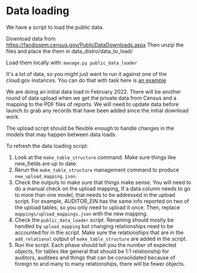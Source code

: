 # Data loading

We have a script to load the public data.

Download data from https://facdissem.census.gov/PublicDataDownloads.aspx
Then unzip the files and place the them in data_distro/data_to_load/

Load them locally with: `manage.py public_data_loader`

It's a lot of data, so you might just want to run it against one of the cloud.gov instances. You can do that with task here is [an example](https://github.com/GSA-TTS/FAC/blob/main/backend/manifests/task-manifest-staging.yaml)


We are doing an initial data load in February 2022. There will be another round of data upload when we get the private data from Census and a mapping to the PDF files of reports. We will need to update data before launch to grab any records that have been added since the initial download work.

The upload script should be flexible enough to handle changes in the models that may happen between data loads.

To refresh the data loading script:
1) Look at the `make_table_structure` command. Make sure things like new_fields are up to date.
2) Rerun the `make_table_structure` management command to produce `new_upload_mapping.json`.
3) Check the outputs to make sure that things make sense. You will need to do a manual check on the upload mapping, If a data column needs to go to more than one model, that needs to be addressed in the upload script. For example, AUDITOR_EIN has the same info reported on two of the upload tables, so you only need to upload it once. Then, replace `mappings/upload_mappings.json` with the new mapping.
4) Check the `public_data_loader` script. Renaming should mostly be handled by `upload_mapping` but changing relationships need to be accounted for in the script. Make sure the relationships that are in the `add_relational` output of `make_table_structure` are added in the script.
5) Run the script. Each phase should tell you the number of expected objects, for tables like general that should be 1:1 relationship for auditors, auditees and things that can be consolidated because of foreign to and many to many relationships, there will be fewer objects.

